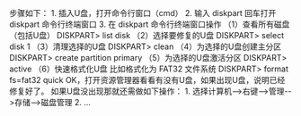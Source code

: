 步骤如下： 1. 插入U盘，打开命令行窗口（cmd） 2. 输入 diskpart 回车打开 diskpart 命令行终端窗口 3. 在 diskpart 命令行终端窗口操作 （1）查看所有磁盘（包括U盘） DISKPART> list disk （2）选择要修复的U盘 DISKPART> select disk 1 （3）清理选择的U盘 DISKPART> clean （4）为选择的U盘创建主分区 DISKPART> create partition primary （5）为选择的U盘激活分区 DISKPART> active （6）快速格式化U盘 比如格式化为 FAT32 文件系统 DISKPART> format fs=fat32 quick OK，打开资源管理器看看有没有U盘，如果出现U盘，说明已经修复好了。 如果U盘没出现那就还需做如下操作： 1. 选择计算机-->右键-->管理-->存储-->磁盘管理 2. ...
